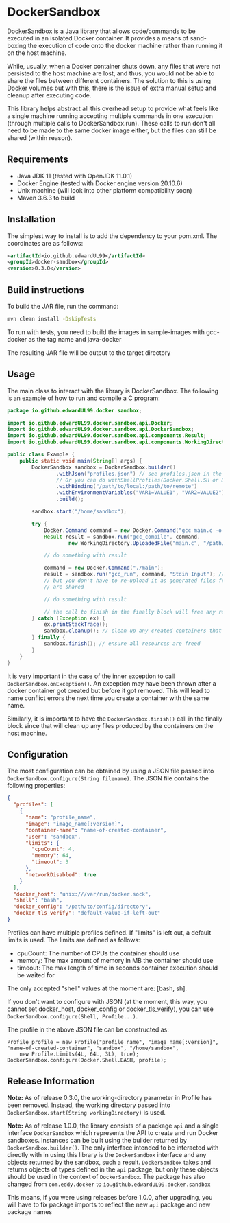 DockerSandbox
==
DockerSandbox is a Java library that allows code/commands to be executed in an isolated Docker container. It provides
a means of sand-boxing the execution of code onto the docker machine rather than running it on the host machine.

While, usually, when a Docker container shuts down, any files that were not persisted to the host machine are lost,
and thus, you would not be able to share the files between different containers. The solution to this is using Docker volumes
but with this, there is the issue of extra manual setup and cleanup after executing code.

This library helps abstract all this overhead setup to provide what feels like a single machine running accepting multiple
commands in one execution (through multiple calls to DockerSandbox.run). These calls to run don't all need to be made to the
same docker image either, but the files can still be shared (within reason).

## Requirements
- Java JDK 11 (tested with OpenJDK 11.0.1)
- Docker Engine (tested with Docker engine version 20.10.6)
- Unix machine (will look into other platform compatibility soon)
- Maven 3.6.3 to build

## Installation
The simplest way to install is to add the dependency to your pom.xml. The coordinates are as follows:
```xml
<artifactId>io.github.edwardUL99</artifactId>
<groupId>docker-sandbox</groupId>
<version>0.3.0</version>
```

## Build instructions
To build the JAR file, run the command:
```bash
mvn clean install -DskipTests
```

To run with tests, you need to build the images in sample-images with gcc-docker as the tag name and java-docker

The resulting JAR file will be output to the target directory 

## Usage
The main class to interact with the library is DockerSandbox. The following is an example of how to run
and compile a C program:

```java
package io.github.edwardUL99.docker.sandbox;

import io.github.edwardUL99.docker.sandbox.api.Docker;
import io.github.edwardUL99.docker.sandbox.api.DockerSandbox;
import io.github.edwardUL99.docker.sandbox.api.components.Result;
import io.github.edwardUL99.docker.sandbox.api.components.WorkingDirectory;

public class Example {
    public static void main(String[] args) {
        DockerSandbox sandbox = DockerSandbox.builder()
                .withJson("profiles.json") // see profiles.json in the root of the project for the example file
                // Or you can do withShellProfiles(Docker.Shell.SH or Docker.Shell.BASH, profiles)
                .withBinding("/path/to/local:/path/to/remote")
                .withEnvironmentVariables("VAR1=VALUE1", "VAR2=VALUE2")
                .build();

        sandbox.start("/home/sandbox");

        try {
            Docker.Command command = new Docker.Command("gcc main.c -o main");
            Result result = sandbox.run("gcc_compile", command,
                    new WorkingDirectory.UploadedFile("main.c", "/path/to/main.c"));

            // do something with result

            command = new Docker.Command("./main");
            result = sandbox.run("gcc_run", command, "Stdin Input"); // notice how this run command uses the compiled file from the previous execution
            // but you don't have to re-upload it as generated files from the previous call
            // are shared

            // do something with result

            // the call to finish in the finally block will free any resources such as created files on the host machine in the working directory
        } catch (Exception ex) {
            ex.printStackTrace();
            sandbox.cleanup(); // clean up any created containers that didn't get removed
        } finally {
            sandbox.finish(); // ensure all resources are freed
        }
    }
}
```
It is very important in the case of the inner exception to call `DockerSandbox.onException()`. An exception may have been
thrown after a docker container got created but before it got removed. This will lead to name conflict errors the next time
you create a container with the same name.

Similarly, it is important to have the `DockerSandbox.finish()` call in the finally block since that will clean up any files produced
by the containers on the host machine.

## Configuration
The most configuration can be obtained by using a JSON file passed into `DockerSandbox.configure(String filename)`. The JSON
file contains the following properties:
```json
{
  "profiles": [
    {
      "name": "profile_name",
      "image": "image_name[:version]",
      "container-name": "name-of-created-container",
      "user": "sandbox",
      "limits": {
        "cpuCount": 4,
        "memory": 64,
        "timeout": 3
      },
      "networkDisabled": true
    }   
  ],
  "docker_host": "unix:///var/run/docker.sock",
  "shell": "bash",
  "docker_config": "/path/to/config/directory",
  "docker_tls_verify": "default-value-if-left-out"    
}
```

Profiles can have multiple profiles defined. If "limits" is left out, a default limits is used. The limits are defined as
follows:
- cpuCount: The number of CPUs the container should use
- memory: The max amount of memory in MB the container should use
- timeout: The max length of time in seconds container execution should be waited for

The only accepted "shell" values at the moment are: [bash, sh].

If you don't want to configure with JSON (at the moment, this way, you cannot set docker_host, docker_config 
or docker_tls_verify), you can use `DockerSandbox.configure(Shell, Profile...)`.

The profile in the above JSON file can be constructed as:
```
Profile profile = new Profile("profile_name", "image_name[:version]", "name-of-created-container", "sandbox", "/home/sandbox",
    new Profile.Limits(4L, 64L, 3L), true);
DockerSandbox.configure(Docker.Shell.BASH, profile);
```

## Release Information

**Note:** As of release 0.3.0, the working-directory parameter in Profile has been removed.
Instead, the working directory passed into `DockerSandbox.start(String workingDirectory)` is used.

**Note:** As of release 1.0.0, the library consists of a package `api` and a single interface `DockerSandbox` which
represents the API to create and run Docker sandboxes. Instances can be built using the builder returned by `DockerSandbox.builder()`.
The only interface intended to be interacted with directly with in using this library is the `DockerSandbox` interface and
any objects returned by the sandbox, such a result. `DockerSandbox` takes and returns objects of types defined in the `api` package,
but only these objects should be used in the context of `DockerSandbox`. The package has also changed from `com.eddy.docker` to
`io.github.edwardUL99.docker.sandbox`

This means, if you were using releases before 1.0.0, after upgrading, you will have to fix package imports to reflect the
new `api` package and new package names
